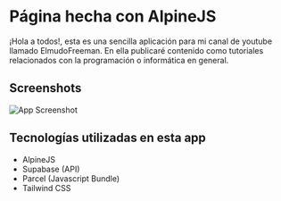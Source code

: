 
# Página hecha con AlpineJS

¡Hola a todos!, esta es una sencilla aplicación para mi canal
de youtube llamado ElmudoFreeman. En ella publicaré contenido como tutoriales relacionados con la programación o informática en general.


## Screenshots

![App Screenshot](https://uhasyyvztklrrtsxmnyn.supabase.co/storage/v1/object/sign/sterplay2010/2022-04-30_19-12.png?token=eyJhbGciOiJIUzI1NiIsInR5cCI6IkpXVCJ9.eyJ1cmwiOiJzdGVycGxheTIwMTAvMjAyMi0wNC0zMF8xOS0xMi5wbmciLCJpYXQiOjE2NTEzNjQwMjcsImV4cCI6MTk2NjcyNDAyN30.zsWibe-klkG-qu_8WGJ5hkz1Vj7Qt9XB57G9__bgj-g)


## Tecnologías utilizadas en esta app

- AlpineJS
- Supabase (API)
- Parcel (Javascript Bundle)
- Tailwind CSS

